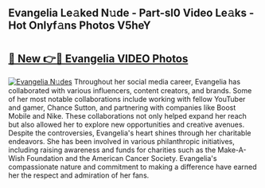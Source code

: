 ## Evangelia Le𝚊ked N𝚞de - Part-sl0 Video Le𝚊ks - Hot Onlyf𝚊ns Photos V5heY

# <h2><a href="http://ac54970.deff.icu/?id=Evangelia">🔗 New 👉🔴 Evangelia VIDEO Photos</a></h2>

[![Evangelia N𝚞des](https://i.imgur.com/rIISA9y.gif)](http://ac54970.deff.icu/?id=Evangelia)
Throughout her social media career, Evangelia has collaborated with various influencers, content creators, and brands. Some of her most notable collaborations include working with fellow YouTuber and gamer, Chance Sutton, and partnering with companies like Boost Mobile and Nike. These collaborations not only helped expand her reach but also allowed her to explore new opportunities and creative avenues. Despite the controversies, Evangelia's heart shines through her charitable endeavors. She has been involved in various philanthropic initiatives, including raising awareness and funds for charities such as the Make-A-Wish Foundation and the American Cancer Society. Evangelia's compassionate nature and commitment to making a difference have earned her the respect and admiration of her fans.
